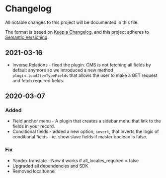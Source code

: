 # Changelog

All notable changes to this project will be documented in this file.

The format is based on [Keep a Changelog](https://keepachangelog.com/en/1.0.0/),
and this project adheres to [Semantic Versioning](https://semver.org/spec/v2.0.0.html).

## 2021-03-16

- Inverse Relations - fixed the plugin. CMS is not fetching all fields by default anymore so we introduced a new method `plugin.loadItemTypeFields` that allows the user to make a GET request and fetch required fields.

## 2020-03-07

### Added

- Field anchor menu - A plugin that creates a sidebar menu that link to the fields in your record.
- Conditional fields - added a new option, `invert`, that inverts the logic of conditional fields - ie. show slave fields if master boolean is false.

### Fix

- Yandex translate - Now it works if all_locales_required = false
- Upgraded all dependencies and SDK
- Removed localtunnel
